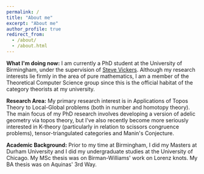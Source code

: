 ```yaml
---
permalink: /
title: "About me"
excerpt: "About me"
author_profile: true
redirect_from: 
  - /about/
  - /about.html
---
```

<b>What I'm doing now:</b> I am currently a PhD student at the University of Birmingham, under the supervision of <a href="https://www.cs.bham.ac.uk/~sjv/" target ="_blank"> Steve Vickers</a>. Although my research interests lie firmly in the area of pure mathematics, I am a member of the Theoretical Computer Science group since this is the official habitat of the category theorists at my university. 

<b>Research Area:</b> My primary research interest is in Applications of Topos Theory to Local-Global problems (both in number and homotopy theory). The main focus of my PhD research involves developing a version of adelic geometry via topos theory, but I've also recently become more seriously interested in K-theory (particularly in relation to scissors congruence problems), tensor-triangulated categories and Manin's Conjecture.


<b>Academic Background:</b> Prior to my time at Birmingham, I did my Masters at Durham University and I did my undergraduate studies at the University of Chicago. My MSc thesis was on Birman-Williams' work on Lorenz knots. My BA thesis was on Aquinas' 3rd Way. 
